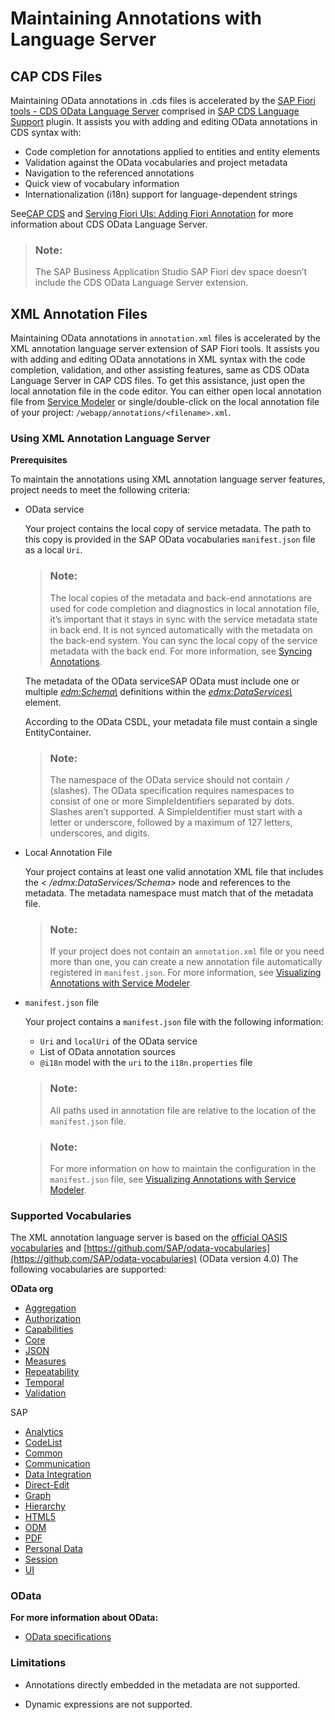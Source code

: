 <!-- loio6fc93f80827940809437365abdf85b75 -->

# Maintaining Annotations with Language Server



<a name="loio6fc93f80827940809437365abdf85b75__section_ghs_fs5_hrb"/>

## CAP CDS Files

Maintaining OData annotations in .cds files is accelerated by the [SAP Fiori tools - CDS OData Language Server](https://www.npmjs.com/package/@sap/ux-cds-odata-language-server-extension) comprised in [SAP CDS Language Support](https://marketplace.visualstudio.com/items?itemName=SAPSE.vscode-cds) plugin. It assists you with adding and editing OData annotations in CDS syntax with:

-   Code completion for annotations applied to entities and entity elements
-   Validation against the OData vocabularies and project metadata
-   Navigation to the referenced annotations
-   Quick view of vocabulary information
-   Internationalization \(i18n\) support for language-dependent strings

See[CAP CDS](https://cap.cloud.sap/docs/about/) and [Serving Fiori UIs: Adding Fiori Annotation](https://cap.cloud.sap/docs/advanced/fiori#fiori-annotations) for more information about CDS OData Language Server.

> ### Note:  
> The SAP Business Application Studio SAP Fiori dev space doesn’t include the CDS OData Language Server extension.



<a name="loio6fc93f80827940809437365abdf85b75__XML_Code_Editor"/>

## XML Annotation Files

Maintaining OData annotations in `annotation.xml` files is accelerated by the XML annotation language server extension of SAP Fiori tools. It assists you with adding and editing OData annotations in XML syntax with the code completion, validation, and other assisting features, same as CDS OData Language Server in CAP CDS files. To get this assistance, just open the local annotation file in the code editor. You can either open local annotation file from [Service Modeler](visualizing-annotations-with-service-modeler-58784b5.md#loio58784b52f2284532afe2ab161e0312c9__section_uph_2rk_xlb) or single/double-click on the local annotation file of your project: `/webapp/annotations/<filename>.xml`.



### Using XML Annotation Language Server

**Prerequisites**

To maintain the annotations using XML annotation language server features, project needs to meet the following criteria:

-   OData service

    Your project contains the local copy of service metadata. The path to this copy is provided in the SAP OData vocabularies `manifest.json` file as a local `Uri`.

    > ### Note:  
    > The local copies of the metadata and back-end annotations are used for code completion and diagnostics in local annotation file, it’s important that it stays in sync with the service metadata state in back end. It is not synced automatically with the metadata on the back-end system. You can sync the local copy of the service metadata with the back end. For more information, see [Syncing Annotations](../Project-Functions/managing-service-and-annotations-files-8182ff3.md#loio8182ff3b19574f038bd636b9991aa24e__sync).

    The metadata of the OData serviceSAP OData must include one or multiple *<edm:Schema\>* definitions within the *<edmx:DataServices\>* element.

    According to the OData CSDL, your metadata file must contain a single EntityContainer.

    > ### Note:  
    > The namespace of the OData service should not contain `/` \(slashes\). The OData specification requires namespaces to consist of one or more SimpleIdentifiers separated by dots. Slashes aren’t supported. A SimpleIdentifier must start with a letter or underscore, followed by a maximum of 127 letters, underscores, and digits.

-   Local Annotation File

    Your project contains at least one valid annotation XML file that includes the *< /edmx:DataServices/Schema\>* node and references to the metadata. The metadata namespace must match that of the metadata file.

    > ### Note:  
    > If your project does not contain an `annotation.xml` file or you need more than one, you can create a new annotation file automatically registered in `manifest.json`. For more information, see [Visualizing Annotations with Service Modeler](visualizing-annotations-with-service-modeler-58784b5.md).

-   `manifest.json` file

    Your project contains a `manifest.json` file with the following information:

    -   `Uri` and `localUri` of the OData service
    -   List of OData annotation sources
    -   `@i18n` model with the `uri` to the `i18n.properties` file

    > ### Note:  
    > All paths used in annotation file are relative to the location of the `manifest.json` file.

    > ### Note:  
    > For more information on how to maintain the configuration in the `manifest.json` file, see [Visualizing Annotations with Service Modeler](visualizing-annotations-with-service-modeler-58784b5.md).




### Supported Vocabularies

The XML annotation language server is based on the [official OASIS vocabularies](https://github.com/oasis-tcs/odata-vocabularies/tree/master/vocabularies/) and [https://github.com/SAP/odata-vocabularies](https://github.com/SAP/odata-vocabularies) \(OData version 4.0\) The following vocabularies are supported:

**OData org**

-   [Aggregation](https://oasis-tcs.github.io/odata-vocabularies/vocabularies/Org.OData.Aggregation.V1.html)
-   [Authorization](https://oasis-tcs.github.io/odata-vocabularies/vocabularies/Org.OData.Authorization.V1.html)
-   [Capabilities](https://oasis-tcs.github.io/odata-vocabularies/vocabularies/Org.OData.Capabilities.V1.html)
-   [Core](https://oasis-tcs.github.io/odata-vocabularies/vocabularies/Org.OData.Core.V1.html)
-   [JSON](https://oasis-tcs.github.io/odata-vocabularies/vocabularies/Org.OData.JSON.V1.html)
-   [Measures](https://oasis-tcs.github.io/odata-vocabularies/vocabularies/Org.OData.Measures.V1.html)
-   [Repeatability](https://oasis-tcs.github.io/odata-vocabularies/vocabularies/Org.OData.Repeatability.V1.html)
-   [Temporal](https://oasis-tcs.github.io/odata-vocabularies/vocabularies/Org.OData.Temporal.V1.html)
-   [Validation](https://oasis-tcs.github.io/odata-vocabularies/vocabularies/Org.OData.Validation.V1.html)

SAP

-   [Analytics](https://sap.github.io/odata-vocabularies/vocabularies/Analytics.html)
-   [CodeList](https://sap.github.io/odata-vocabularies/vocabularies/CodeList.html)
-   [Common](https://sap.github.io/odata-vocabularies/vocabularies/Common.html)
-   [Communication](https://sap.github.io/odata-vocabularies/vocabularies/Communication.html)
-   [Data Integration](https://sap.github.io/odata-vocabularies/vocabularies/DataIntegration.html)
-   [Direct-Edit](https://sap.github.io/odata-vocabularies/vocabularies/DirectEdit.html)
-   [Graph](https://sap.github.io/odata-vocabularies/vocabularies/Graph.html)
-   [Hierarchy](https://sap.github.io/odata-vocabularies/vocabularies/Hierarchy.html)
-   [HTML5](https://sap.github.io/odata-vocabularies/vocabularies/HTML5.html)
-   [ODM](https://sap.github.io/odata-vocabularies/vocabularies/ODM.html)
-   [PDF](https://sap.github.io/odata-vocabularies/vocabularies/PDF.html)
-   [Personal Data](https://sap.github.io/odata-vocabularies/vocabularies/PersonalData.html)
-   [Session](https://sap.github.io/odata-vocabularies/vocabularies/Session.html)
-   [UI](https://sap.github.io/odata-vocabularies/vocabularies/UI.html)



### OData

**For more information about OData:**

-   [OData specifications](http://docs.oasis-open.org/odata/odata/v4.0/odata-v4.0-part3-csdl.html)




### Limitations

-   Annotations directly embedded in the metadata are not supported.

-   Dynamic expressions are not supported.


